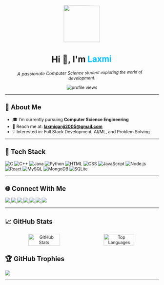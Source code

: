 <!-- Header with 3D-like animation -->
<div align="center" style="perspective: 1000px;">
  <div style="transform: rotateY(10deg); animation: float 4s ease-in-out infinite;">
    <img src="https://media.giphy.com/media/du3J3cXyzhj75IOgvA/giphy.gif" width="120"/>
    <h1 align="center">Hi 👋, I'm <span style="color:#00bfff;">Laxmi</span></h1>
    <p><em>A passionate Computer Science student exploring the world of development.</em></p>
  </div>
</div>



<p align="center">
  <img src="https://komarev.com/ghpvc/?username=LaxmiGanji&style=flat-square&color=blue" alt="profile views"/>
</p>

---

## 🧠 About Me

- 🎓 I’m currently pursuing **Computer Science Engineering**  
- 📧 Reach me at: **laxmiganji2005@gmail.com**  
- 💡 Interested in: Full Stack Development, AI/ML, and Problem Solving  

---

## 🚀 Tech Stack

![C](https://img.shields.io/badge/C-00599C?style=for-the-badge&logo=c&logoColor=white)  ![C++](https://img.shields.io/badge/C++-00599C?style=for-the-badge&logo=c%2B%2B&logoColor=white)  ![Java](https://img.shields.io/badge/Java-ED8B00?style=for-the-badge&logo=java&logoColor=white)  ![Python](https://img.shields.io/badge/Python-3776AB?style=for-the-badge&logo=python&logoColor=ffdd54)  ![HTML](https://img.shields.io/badge/HTML-E34F26?style=for-the-badge&logo=html5&logoColor=white)  ![CSS](https://img.shields.io/badge/CSS-1572B6?style=for-the-badge&logo=css3&logoColor=white)  ![JavaScript](https://img.shields.io/badge/JavaScript-F7DF1E?style=for-the-badge&logo=javascript&logoColor=black)  ![Node.js](https://img.shields.io/badge/Node.js-339933?style=for-the-badge&logo=nodedotjs&logoColor=white)  ![React](https://img.shields.io/badge/React-20232A?style=for-the-badge&logo=react&logoColor=61DAFB)  ![MySQL](https://img.shields.io/badge/MySQL-4479A1?style=for-the-badge&logo=mysql&logoColor=white)  ![MongoDB](https://img.shields.io/badge/MongoDB-47A248?style=for-the-badge&logo=mongodb&logoColor=white)  ![SQLite](https://img.shields.io/badge/SQLite-003B57?style=for-the-badge&logo=sqlite&logoColor=white)

---




## 🌐 Connect With Me

<p align="left">
<a href="https://linkedin.com/in/laxmi-ganji-803665245/" target="blank">
  <img src="https://img.shields.io/badge/LinkedIn-blue?logo=linkedin&style=for-the-badge" />
</a>
<a href="https://twitter.com/ganji_laxmi" target="blank">
  <img src="https://img.shields.io/badge/Twitter-1DA1F2?logo=twitter&style=for-the-badge" />
</a>
<a href="https://leetcode.com/laxmiganji2005/" target="blank">
  <img src="https://img.shields.io/badge/LeetCode-black?logo=leetcode&style=for-the-badge" />
</a>
<a href="https://www.codechef.com/users/laxmiganji2005" target="blank">
  <img src="https://img.shields.io/badge/CodeChef-5B4638?logo=codechef&style=for-the-badge" />
</a>
<a href="https://www.hackerrank.com/laxmiganji2005" target="blank">
  <img src="https://img.shields.io/badge/HackerRank-2EC866?logo=hackerrank&style=for-the-badge" />
</a>
<a href="https://www.hackerearth.com/@laxmiganji2005" target="blank">
  <img src="https://img.shields.io/badge/HackerEarth-323754?logo=hackerearth&style=for-the-badge" />
</a>
<a href="https://www.topcoder.com/members/laxmi05" target="blank">
  <img src="https://img.shields.io/badge/Topcoder-29A8DF?logo=topcoder&style=for-the-badge" />
</a>
</p>

---

## 📈 GitHub Stats

<div align="center" style="margin-top: 20px; margin-bottom: 20px; perspective: 1000px;">
  <div style="transform: rotateY(5deg); animation: float 4s ease-in-out infinite; display: flex; flex-wrap: wrap; justify-content: center; gap: 20px;">
    <img src="https://github-readme-stats.vercel.app/api?username=LaxmiGanji&show_icons=true&theme=gruvbox&hide_border=true&border_radius=12&title_color=ff6600&icon_color=ff6600" width="45%" alt="GitHub Stats" />
    <img src="https://github-readme-stats.vercel.app/api/top-langs/?username=LaxmiGanji&layout=compact&theme=gruvbox&hide_border=true&border_radius=12&title_color=ff6600" width="45%" alt="Top Languages" />
  </div>
</div>


## 🏆 GitHub Trophies

![](https://github-profile-trophy.vercel.app/?username=LaxmiGanji&theme=onestar&no-frame=true&row=1)

---

